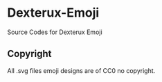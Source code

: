 # Dexterux-Emoji
Source Codes for Dexterux Emoji


## Copyright
All .svg files emoji designs are of CC0 no copyright.
